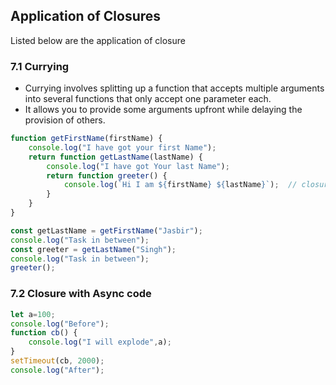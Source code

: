 ##  Application of Closures

Listed below are the application of closure

### 7.1 Currying

* Currying involves splitting up a function that accepts multiple arguments into several functions that only accept one parameter each. 
* It allows you to provide some arguments upfront while delaying the provision of others.

```javascript
function getFirstName(firstName) {
    console.log("I have got your first Name");
    return function getLastName(lastName) {
        console.log("I have got Your last Name");
        return function greeter() {
            console.log(`Hi I am ${firstName} ${lastName}`);  // closure 
        }
    }
}

const getLastName = getFirstName("Jasbir");
console.log("Task in between");
const greeter = getLastName("Singh");
console.log("Task in between");
greeter();
```


### 7.2 Closure with Async code

```javascript
let a=100;
console.log("Before");
function cb() {
    console.log("I will explode",a);
}
setTimeout(cb, 2000);
console.log("After");
```